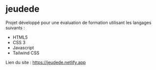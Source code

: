 # jeudede

Projet développé pour une évaluation de formation utilisant les langages suivants :

- HTML5
- CSS 3
- Javascript
- Tailwind CSS

Lien du site : https://jeudede.netlify.app
